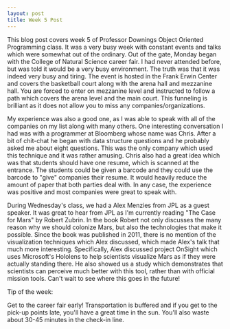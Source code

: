 ```yaml
---
layout: post
title: Week 5 Post
---
```


 This blog post covers week 5 of Professor Downings Object Oriented Programming class. It was a very busy week with constant events and talks which were somewhat out of the ordinary. Out of the gate, Monday began with the College of Natural Science career fair. I had never attended before, but was told it would be a very busy environment. The truth was that it was indeed very busy and tiring. The event is hosted in the Frank Erwin Center and covers the basketball court along with the arena hall and mezzanine hall. You are forced to enter on mezzanine level and instructed to follow a path which covers the arena level and the main court. This funneling is brilliant as it does not allow you to miss any companies/organizations. 

 My experience was also a good one, as I was able to speak with all of the companies on my list along with many others. One interesting conversation I had was with a programmer at Bloomberg whose name was Chris. After a bit of chit-chat he began with data structure questions and he probably asked me about eight questions. This was the only company which used this technique and it was rather amusing. Chris also had a great idea which was that students should have one resume, which is scanned at the entrance. The students could be given a barcode and they could use the barcode to "give" companies their resume. It would heavily reduce the amount of paper that both parties deal with. In any case, the experience was positive and most companies were great to speak with. 

 During Wednesday's class, we had a Alex Menzies from JPL as a guest speaker. It was great to hear from JPL as I'm currently reading "The Case for Mars" by Robert Zubrin. In the book Robert not only discusses the many reason why we should colonize Mars, but also the technologies that make it possible. Since the book was published in 2011, there is no mention of the visualization techniques which Alex discussed, which made Alex's talk that much more interesting. Specifically, Alex discussed project OnSight which uses Microsoft's Hololens to help scientists visualize Mars as if they were actually standing there. He also showed us a study which demonstrates that scientists can perceive much better with this tool, rather than with official mission tools. Can't wait to see where this goes in the future!


Tip of the week:

Get to the career fair early! Transportation is buffered and if you get to the pick-up points late, you'll have a great time in the sun. You'll also waste about 30-45 minutes in the check-in line. 